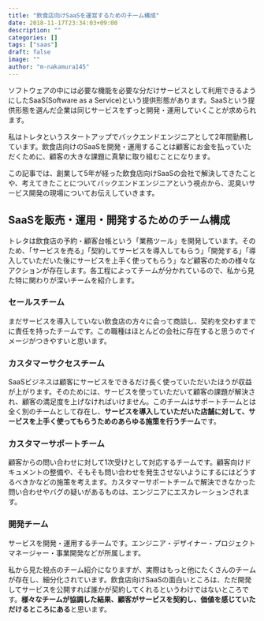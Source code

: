 ```yaml
---
title: "飲食店向けSaaSを運営するためのチーム構成"
date: 2018-11-17T23:34:03+09:00
description: ""
categories: []
tags: ["saas"]
draft: false
image: ""
author: "m-nakamura145"
---
```


ソフトウェアの中には必要な機能を必要な分だけサービスとして利用できるようにしたSaaS(Software as a Service)という提供形態があります。SaaSという提供形態を選んだ企業は同じサービスをずっと開発・運用していくことが求められます。

私はトレタというスタートアップでバックエンドエンジニアとして2年間勤務しています。飲食店向けのSaaSを開発・運用することは顧客にお金を払っていただくために、顧客の大きな課題に真摯に取り組むことになります。

この記事では、創業して5年が経った飲食店向けSaaSの会社で解決してきたことや、考えてきたことについてバックエンドエンジニアという視点から、泥臭いサービス開発の現場についてお伝えしていきます。

## SaaSを販売・運用・開発するためのチーム構成

トレタは飲食店の予約・顧客台帳という「業務ツール」を開発しています。そのため、「サービスを売る」「契約してサービスを導入してもらう」「開発する」「導入していただいた後にサービスを上手く使ってもらう」など顧客のための様々なアクションが存在します。各工程によってチームが分かれているので、私から見た特に関わりが深いチームを紹介します。

### セールスチーム

まだサービスを導入していない飲食店の方々に会って商談し、契約を交わすまでに責任を持ったチームです。この職種はほとんどの会社に存在すると思うのでイメージがつきやすいと思います。

### カスタマーサクセスチーム

SaaSビジネスは顧客にサービスをできるだけ長く使っていただいたほうが収益が上がります。そのためには、サービスを使っていただいて顧客の課題が解決され、顧客の満足度を上げなければいけません。このチームはサポートチームとは全く別のチームとして存在し、**サービスを導入していただいた店舗に対して、サービスを上手く使ってもらうためのあらゆる施策を行うチーム**です。

### カスタマーサポートチーム

顧客からの問い合わせに対して1次受けとして対応するチームです。顧客向けドキュメントの整備や、そもそも問い合わせを発生させないようにするにはどうするべきかなどの施策を考えます。カスタマーサポートチームで解決できなかった問い合わせやバグの疑いがあるものは、エンジニアにエスカレーションされます。

### 開発チーム

サービスを開発・運用するチームです。エンジニア・デザイナー・プロジェクトマネージャー・事業開発などが所属します。

私から見た視点のチーム紹介になりますが、実際はもっと他にたくさんのチームが存在し、細分化されています。飲食店向けSaaSの面白いところは、ただ開発してサービスを公開すれば誰かが契約してくれるというわけではないところです。**様々なチームが協調した結果、顧客がサービスを契約し、価値を感じていただけるところにある**と思います。


